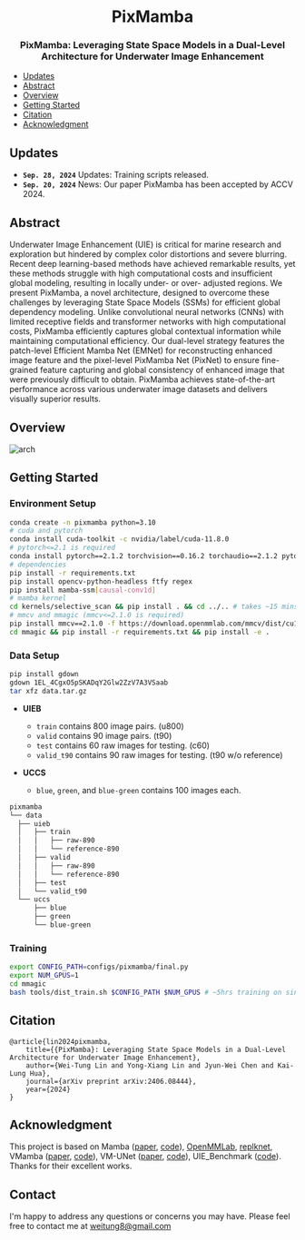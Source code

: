 <div align="center">
<h1>PixMamba </h1>
<h3>PixMamba: Leveraging State Space Models in a Dual-Level Architecture for Underwater Image Enhancement</h3>

</div>

- [Updates](#updates)
- [Abstract](#abstract)
- [Overview](#overview)
- [Getting Started](#getting-started)
- [Citation](#citation)
- [Acknowledgment](#acknowledgment)

## Updates
- **`Sep. 28, 2024`** Updates: Training scripts released.
- **`Sep. 20, 2024`** News: Our paper PixMamba has been accepted by ACCV 2024.

## Abstract

Underwater Image Enhancement (UIE) is critical for marine research and exploration but hindered by complex color distortions and severe blurring. Recent deep learning-based methods have achieved remarkable results, yet these methods struggle with high computational costs and insufficient global modeling, resulting in locally under- or over- adjusted regions. We present PixMamba, a novel architecture, designed to overcome these challenges by leveraging State Space Models (SSMs) for efficient global dependency modeling. Unlike convolutional neural networks (CNNs) with limited receptive fields and transformer networks with high computational costs, PixMamba efficiently captures global contextual information while maintaining computational efficiency. Our dual-level strategy features the patch-level Efficient Mamba Net (EMNet) for reconstructing enhanced image feature and the pixel-level PixMamba Net (PixNet) to ensure fine-grained feature capturing and global consistency of enhanced image that were previously difficult to obtain. PixMamba achieves state-of-the-art performance across various underwater image datasets and delivers visually superior results.

## Overview

![arch](./arch.png)

## Getting Started

### Environment Setup

```bash
conda create -n pixmamba python=3.10
# cuda and pytorch
conda install cuda-toolkit -c nvidia/label/cuda-11.8.0
# pytorch<=2.1 is required
conda install pytorch==2.1.2 torchvision==0.16.2 torchaudio==2.1.2 pytorch-cuda=11.8 -c pytorch -c nvidia
# dependencies
pip install -r requirements.txt
pip install opencv-python-headless ftfy regex
pip install mamba-ssm[causal-conv1d]
# mamba kernel
cd kernels/selective_scan && pip install . && cd ../.. # takes ~15 mins
# mmcv and mmagic (mmcv<=2.1.0 is required)
pip install mmcv==2.1.0 -f https://download.openmmlab.com/mmcv/dist/cu118/torch2.1/index.html
cd mmagic && pip install -r requirements.txt && pip install -e .
```

### Data Setup

```bash
pip install gdown
gdown 1EL_4CgxO5pSKADqY2Glw2ZzV7A3VSaab
tar xfz data.tar.gz
```

- **UIEB**
  - `train` contains 800 image pairs. (u800)
  - `valid` contains 90 image pairs. (t90)
  - `test` contains 60 raw images for testing. (c60)
  - `valid_t90` contains 90 raw images for testing. (t90 w/o reference)

- **UCCS**
  -  `blue`, `green`, and `blue-green` contains 100 images each.

```bash
pixmamba
└── data
  ├── uieb
  │   ├── train
  │   │   ├── raw-890
  │   │   └── reference-890
  │   ├── valid
  │   │   ├── raw-890
  │   │   └── reference-890
  │   ├── test
  │   └── valid_t90
  └── uccs
      ├── blue
      ├── green
      └── blue-green
```

### Training

```bash
export CONFIG_PATH=configs/pixmamba/final.py
export NUM_GPUS=1
cd mmagic
bash tools/dist_train.sh $CONFIG_PATH $NUM_GPUS # ~5hrs training on single RTX 4090 GPU
```

## Citation

```
@article{lin2024pixmamba,
    title={{PixMamba}: Leveraging State Space Models in a Dual-Level Architecture for Underwater Image Enhancement}, 
    author={Wei-Tung Lin and Yong-Xiang Lin and Jyun-Wei Chen and Kai-Lung Hua},
    journal={arXiv preprint arXiv:2406.08444},
    year={2024}
}
```

## Acknowledgment

This project is based on Mamba ([paper](https://arxiv.org/abs/2312.00752), [code](https://github.com/state-spaces/mamba)), [OpenMMLab](https://github.com/open-mmlab), [replknet](https://github.com/DingXiaoH/RepLKNet-pytorch/tree/main/erf), VMamba ([paper](https://arxiv.org/abs/2401.10166), [code](https://github.com/MzeroMiko/VMamba)), 
VM-UNet ([paper](https://arxiv.org/abs/2402.02491), [code](https://github.com/JCruan519/VM-UNet)), UIE_Benchmark ([code](https://github.com/ddz16/UIE_Benckmark)). Thanks for their excellent works.

## Contact

I'm happy to address any questions or concerns you may have. Please feel free to contact me at weitung8@gmail.com
